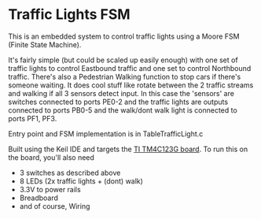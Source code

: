 Traffic Lights FSM
=======================

This is an embedded system to control traffic lights using a Moore FSM (Finite State Machine).

It's fairly simple (but could be scaled up easily enough) with one set of traffic lights to control Eastbound traffic and one set to control Northbound traffic. There's also a Pedestrian Walking function to stop cars if there's someone waiting. It does cool stuff like rotate between the 2 traffic streams and walking if all 3 sensors detect input. In this case the 'sensors' are switches connected to ports PE0-2 and the traffic lights are outputs connected to ports PB0-5 and the walk/dont walk light is connected to ports PF1, PF3.

Entry point and FSM implementation is in TableTrafficLight.c

Built using the Keil IDE and targets the [TI TM4C123G board](http://www.ti.com/ww/en/launchpad/launchpads-connected-ek-tm4c123gxl.html?keyMatch=TM4C123g&tisearch=Search-EN). To run this on the board, you'll also need

- 3 switches as described above
- 8 LEDs (2x traffic lights + (dont) walk)
- 3.3V to power rails
- Breadboard
- and of course, Wiring

